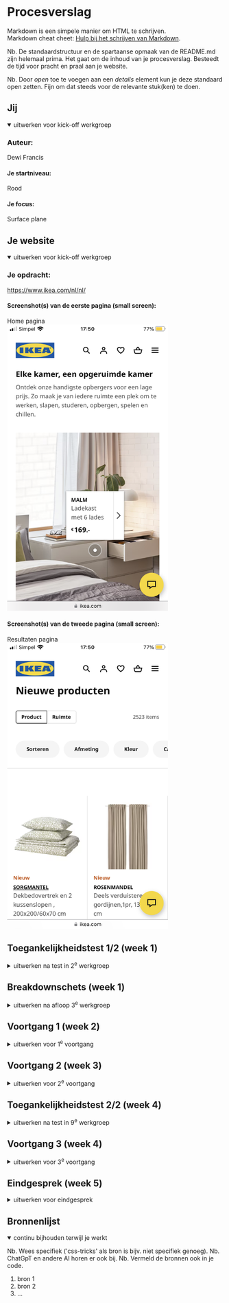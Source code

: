 # Procesverslag
Markdown is een simpele manier om HTML te schrijven.  
Markdown cheat cheet: [Hulp bij het schrijven van Markdown](https://github.com/adam-p/markdown-here/wiki/Markdown-Cheatsheet).

Nb. De standaardstructuur en de spartaanse opmaak van de README.md zijn helemaal prima. Het gaat om de inhoud van je procesverslag. Besteedt de tijd voor pracht en praal aan je website.

Nb. Door *open* toe te voegen aan een *details* element kun je deze standaard open zetten. Fijn om dat steeds voor de relevante stuk(ken) te doen.





## Jij

<details open>
  <summary>uitwerken voor kick-off werkgroep</summary>

  ### Auteur:
  Dewi Francis

  #### Je startniveau:
  Rood

  #### Je focus:
  Surface plane
 
</details>





## Je website

<details open>
  <summary>uitwerken voor kick-off werkgroep</summary>

  ### Je opdracht:
  https://www.ikea.com/nl/nl/

  #### Screenshot(s) van de eerste pagina (small screen): 
  Home pagina  
  <img src="readme-images/ikeahome.PNG" width="375px" alt="Home pagina van de Ikea site">

  #### Screenshot(s) van de tweede pagina (small screen):
  Resultaten pagina  
  <img src="readme-images/ikearesultaten.PNG" width="375px" alt="Resulaten pagina van de Ikea site">
 
</details>



## Toegankelijkheidstest 1/2 (week 1)

<details>
  <summary>uitwerken na test in 2<sup>e</sup> werkgroep</summary>

  ### Bevindingen
  Lijst met je bevindingen die in de test naar voren kwamen:

<img src="readme-images/wcag1of5.JPG" width="375px" alt="checklist">
<img src="readme-images/wcag2of5.JPG" width="375px" alt="checklist">
<img src="readme-images/wcag3of5.JPG" width="375px" alt="checklist">
<img src="readme-images/wcag4of5.JPG" width="375px" alt="checklist">
<img src="readme-images/wcag5of5.JPG" width="375px" alt="checklist">


</details>



## Breakdownschets (week 1)

<details>
  <summary>uitwerken na afloop 3<sup>e</sup> werkgroep</summary>

  ### de hele pagina (Home pagina): 
  <img src="readme-images/schetsh1.JPG" width="375px" alt="breakdown van de hele pagina">
  <img src="readme-images/schetsh2.JPG" width="375px" alt="breakdown van de hele pagina">
  <img src="readme-images/schetsh3.JPG" width="375px" alt="breakdown van de hele pagina">
  <img src="readme-images/schetsh4.JPG" width="375px" alt="breakdown van de hele pagina">
  <img src="readme-images/schetsh5.JPG" width="375px" alt="breakdown van de hele pagina">

  ### dynamisch deel (klikbare img): 
  <img src="readme-images/schetsimg.JPG" width="375px" alt="breakdown van een dynamisch deel">

  ### wellicht nog een dynamisch deel (footer dropdown): 
  <img src="readme-images/schetsfooterdrowpdown.JPG" width="375px" alt="breakdown van nog een dynamisch deel">

  ### de hele pagina (Product pagina): 
  <img src="readme-images/schetsp1.JPG" width="375px" alt="breakdown van de hele pagina">
  <img src="readme-images/schetsp2.JPG" width="375px" alt="breakdown van de hele pagina">
  <img src="readme-images/schetsp3.JPG" width="375px" alt="breakdown van de hele pagina">

  ### dynamisch deel (productinformatie pop-up): 
  <img src="readme-images/schetsproductinfopopup.JPG" width="375px" alt="breakdown van een dynamisch deel">

  ### wellicht nog een dynamisch deel (beoordelingen pop-up): 
  <img src="readme-images/schetsbeoordelingen.JPG" width="375px" alt="breakdown van nog een dynamisch deel">

</details>





## Voortgang 1 (week 2)

<details>
  <summary>uitwerken voor 1<sup>e</sup> voortgang</summary>

  ### Stand van zaken
  hier dit ging goed & dit was lastig (neem ook screenshots op van delen van je website en code)

Het lastigste vind ik om de lay-out goed te krijgen. Ik merk dat ik zowel flex als grid best wel lastig vind en dat die dingen toepassen op mijn site ingewikkelder is dan de oefeningen erover maken. Verder ben ik ook gewoon nog niet heel ver. Mijn html is nog niet helemaal compleet en de code is over het algemeen nog een beetje rommelig. 

  ### Agenda voor meeting
  samen met je groepje opstellen

  | student 1      | student 2          | student 3    | student 4        |
  | ---            | ---                | ---          | ---              |
  | dit bespreken  | en dit             | en ik dit    | en dan ik dat    |
  | en dat ook nog | dit als er tijd is | nog een punt | dit wil ik zeker |
  | ...            | ...                | ...          | ...              |


  ### Verslag van meeting
  hier na afloop snel de uitkomsten van de meeting vastleggen

  - punt 1
  - punt 2
  - nog een punt
  - ...

</details>





## Voortgang 2 (week 3)

<details>
  <summary>uitwerken voor 2<sup>e</sup> voortgang</summary>

  ### Stand van zaken
  hier dit ging goed & dit was lastig (neem ook screenshots op van delen van je website en code)


  ### Agenda voor meeting
  samen met je groepje opstellen

  | student 1      | student 2          | student 3    | student 4        |
  | ---            | ---                | ---          | ---              |
  | dit bespreken  | en dit             | en ik dit    | en dan ik dat    |
  | en dat ook nog | dit als er tijd is | nog een punt | dit wil ik zeker |
  | ...            | ...                | ...          | ...              |


  ### Verslag van meeting
  hier na afloop snel de uitkomsten van de meeting vastleggen

  - punt 1
  - punt 2
  - nog een punt
- ...

</details>





## Toegankelijkheidstest 2/2 (week 4)

<details>
  <summary>uitwerken na test in 9<sup>e</sup> werkgroep</summary>

  ### Bevindingen
  Lijst met je bevindingen die in de test naar voren kwamen (geef ook aan wat er verbeterd is):

</details>





## Voortgang 3 (week 4)

<details>
  <summary>uitwerken voor 3<sup>e</sup> voortgang</summary>

  ### Stand van zaken
  hier dit ging goed & dit was lastig (neem ook screenshots op van delen van je website en code)


  ### Agenda voor meeting
  samen met je groepje opstellen

  | student 1      | student 2          | student 3    | student 4        |
  | ---            | ---                | ---          | ---              |
  | dit bespreken  | en dit             | en ik dit    | en dan ik dat    |
  | en dat ook nog | dit als er tijd is | nog een punt | dit wil ik zeker |
  | ...            | ...                | ...          | ...              |


  ### Verslag van meeting
  hier na afloop snel de uitkomsten van de meeting vastleggen

  - punt 1
  - punt 2
  - nog een punt
  - ...

</details>





## Eindgesprek (week 5)

<details>
  <summary>uitwerken voor eindgesprek</summary>

  ### Je uitkomst - karakteristiek screenshots:
  <img src="readme-images/dummy-plaatje.jpg" width="375px" alt="uitomst opdracht 1">


  ### Dit ging goed/Heb ik geleerd: 
  Korte omschrijving met plaatjes

  <img src="readme-images/dummy-plaatje.jpg" width="375px" alt="top">


  ### Dit was lastig/Is niet gelukt:
  Korte omschrijving met plaatjes

  <img src="readme-images/dummy-plaatje.jpg" width="375px" alt="bummer">
</details>





## Bronnenlijst

<details open>
  <summary>continu bijhouden terwijl je werkt</summary>

  Nb. Wees specifiek ('css-tricks' als bron is bijv. niet specifiek genoeg). 
  Nb. ChatGpT en andere AI horen er ook bij.
  Nb. Vermeld de bronnen ook in je code.

  1. bron 1
  2. bron 2
  3. ...

</details>